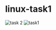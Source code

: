 
# linux-task1
![task 2](https://github.com/user-attachments/assets/71a6358c-afb8-47ad-b75c-25cec0602672)
![task1](https://github.com/user-attachments/assets/7a233542-928c-4395-9625-ac531518123d)


